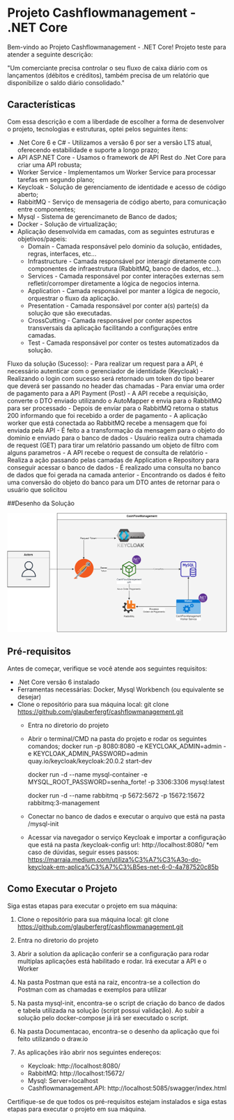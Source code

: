 # Projeto Cashflowmanagement - .NET Core

Bem-vindo ao Projeto Cashflowmanagement - .NET Core! 
Projeto teste para atender a seguinte descrição:

"Um comerciante precisa controlar o seu fluxo de caixa diário com os lançamentos (débitos e créditos), também precisa de um relatório que disponibilize o saldo diário consolidado."

## Características

Com essa descrição e com a liberdade de escolher a forma de desenvolver o projeto, tecnologias e estruturas, optei pelos seguintes itens:

- .Net Core 6 e C# - Utilizamos a versão 6 por ser a versão LTS atual, oferecendo estabilidade e suporte a longo prazo;
- API ASP.NET Core - Usamos o framework de API Rest do .Net Core para criar uma API robusta;
- Worker Service - Implementamos um Worker Service para processar tarefas em segundo plano;
- Keycloak - Solução de gerenciamento de identidade e acesso de código aberto;
- RabbitMQ - Serviço de mensageria de código aberto, para comunicação entre componentes;
- Mysql - Sistema de gerencimaneto de Banco de dados;
- Docker - Solução de virtualização;
- Aplicação desenvolvida em camadas, com as seguintes estruturas e objetivos/papeis:
	- Domain - Camada responsável pelo dominio da solução, entidades, regras, interfaces, etc...
	- Infrastructure - Camada responsável por interagir diretamente com componentes de infraestrutura (RabbitMQ, banco de dados, etc...).
	- Services - Camada responsável por conter interações externas sem refletir/corromper diretamente a lógica de negocios interna.
	- Application - Camada responsável por manter a lógica de negocio, orquestrar o fluxo da aplicação.
	- Presentation - Camada responsável por conter a(s) parte(s) da solução que são executadas.
	- CrossCutting - Camada responsável por conter aspectos transversais da aplicação facilitando a configurações entre camadas.
	- Test - Camada responsável por conter os testes automatizados da solução.

Fluxo da solução (Sucesso):
	- Para realizar um request para a API, é necessário autenticar com o gerenciador de identidade (Keycloak)
	- Realizando o login com sucesso será retornado um token do tipo bearer que deverá ser passando no header das chamadas
	- Para enviar uma order de pagamento para a API Payment (Post)
	- A API recebe a requisição, converte o DTO enviado utilizando o AutoMapper e envia para o RabbitMQ para ser processado
	- Depois de enviar para o RabbitMQ retorna o status 200 informando que foi recebido a order de pagamento
	- A aplicação worker que está conectada ao RabbitMQ recebe a mensagem que foi enviada pela API
	- É feito a a transformação da mensagem para o objeto do dominio e enviado para o banco de dados
	- Usuário realiza outra chamada de request (GET) para tirar um relatório passando um objeto de filtro com alguns parametros
	- A API recebe o request de consulta de relatório
	- Realiza a ação passando pelas camadas de Application e Repository para conseguir acessar o banco de dados
	- É realizado uma consulta no banco de dados que foi gerada na camada anterior
	- Encontrando os dados é feito uma conversão do objeto do banco para um DTO antes de retornar para o usuário que solicitou 

##Desenho da Solução

![Desenho](https://github.com/glauberfergf/cashflowmanagement/raw/main/Documentacao/cashflowmanagement.drawio.png)


## Pré-requisitos

Antes de começar, verifique se você atende aos seguintes requisitos:

- .Net Core versão 6 instalado
- Ferramentas necessárias: Docker, Mysql Workbench (ou equivalente se desejar)
- Clone o repositório para sua máquina local:
		git clone https://github.com/glauberfergf/cashflowmanagement.git
	- Entra no diretorio do projeto
	- Abrir o terminal/CMD na pasta do projeto e rodar os seguintes comandos;
		docker run -p 8080:8080 -e KEYCLOAK_ADMIN=admin -e KEYCLOAK_ADMIN_PASSWORD=admin quay.io/keycloak/keycloak:20.0.2 start-dev

		docker run -d --name mysql-container -e MYSQL_ROOT_PASSWORD=senha_forte! -p 3306:3306 mysql:latest

		docker run -d --name rabbitmq -p 5672:5672 -p 15672:15672 rabbitmq:3-management
	- Conectar no banco de dados e executar o arquivo que está na pasta /mysql-init
	- Acessar via navegador o serviço Keycloak e importar a configuração que está na pasta /keycloak-config
		url: http://localhost:8080/
		*em caso de dúvidas, seguir esses passos: https://marraia.medium.com/utiliza%C3%A7%C3%A3o-do-keycloak-em-aplica%C3%A7%C3%B5es-net-6-0-4a787520c85b
		

## Como Executar o Projeto

Siga estas etapas para executar o projeto em sua máquina:

1. Clone o repositório para sua máquina local:
   git clone https://github.com/glauberfergf/cashflowmanagement.git
   
2. Entra no diretorio do projeto

3. Abrir a solution da aplicação conferir se a configuração para rodar multiplas aplicações está habilitado e rodar.
Irá executar a API e o Worker

4. Na pasta Postman que está na raiz, encontra-se a collection do Postman com as chamadas e exemplos para utilizar

5. Na pasta mysql-init, encontra-se o script de criação do banco de dados e tabela utilizada na solução (script possui validação). Ao subir a solução pelo docker-compose já irá ser executado o script.

6. Na pasta Documentacao, encontra-se o desenho da aplicação que foi feito utilizando o draw.io

7. As aplicações irão abrir nos seguintes endereços:
	- Keycloak: http://localhost:8080/
	- RabbitMQ: http://localhost:15672/
	- Mysql: Server=localhost
	- Cashflowmanagement.API: http://localhost:5085/swagger/index.html
	
Certifique-se de que todos os pré-requisitos estejam instalados e siga estas etapas para executar o projeto em sua máquina.
